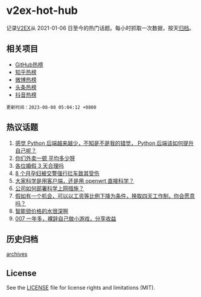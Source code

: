 # v2ex-hot-hub

 记录[V2EX](https://www.v2ex.com/)从 2021-01-06 日至今的热门话题。每小时抓取一次数据，按天[归档](archives)。
 
 ## 相关项目

- [GitHub热榜](https://github.com/snaildev/github-hot-hub)
- [知乎热榜](https://github.com/snaildev/zhihu-hot-hub)
- [微博热榜](https://github.com/snaildev/weibo-hot-hub)
- [头条热榜](https://github.com/snaildev/toutiao-hot-hub)
- [抖音热榜](https://github.com/snaildev/douyin-hot-hub)


 `更新时间：2023-08-08 05:04:12 +0800`

## 热议话题

1. [感觉 Python 后端越来越少，不知是不是我的错觉， Python 后端该如何提升自己呢？](https://www.v2ex.com/t/962899)
1. [你们外卖一顿 平均多少呀](https://www.v2ex.com/t/963090)
1. [各位婚假 3 天合理吗](https://www.v2ex.com/t/962917)
1. [8 个月孕妇被交警强行拦车致其受伤](https://www.v2ex.com/t/963109)
1. [大家科学是用客户端，还是用 openwrt 直接科学？](https://www.v2ex.com/t/962900)
1. [公司如何部署科学上网措施？](https://www.v2ex.com/t/962964)
1. [假如有一个机会，可以以工资等比例下降为条件，换取四天工作制，你会愿意吗？](https://www.v2ex.com/t/962978)
1. [智能锁价格的水很深啊](https://www.v2ex.com/t/962935)
1. [007 一年多，裸辞自己做小游戏，分享收益](https://www.v2ex.com/t/962912)

## 历史归档

[archives](archives)

## License

See the [LICENSE](LICENSE) file for license rights and limitations (MIT).
